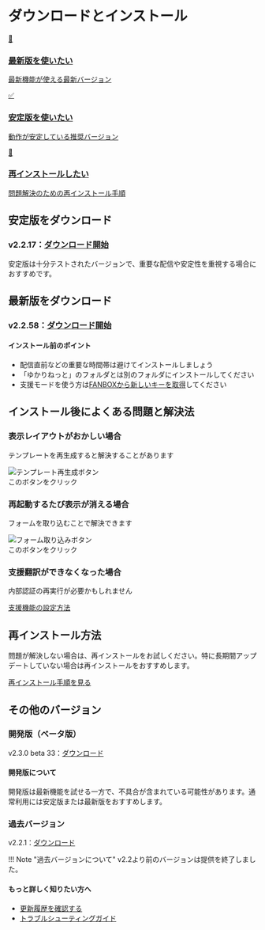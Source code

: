 # ダウンロードとインストール

<div class="purpose-grid">
  <a href="#_3" class="purpose-card">
    <div class="purpose-icon">🚀</div>
    <h3>最新版を使いたい</h3>
    <p>最新機能が使える最新バージョン</p>
  </a>
  <a href="#_2" class="purpose-card">
    <div class="purpose-icon">✅</div>
    <h3>安定版を使いたい</h3>
    <p>動作が安定している推奨バージョン</p>
  </a>
  <a href="#_5" class="purpose-card">
    <div class="purpose-icon">🔄</div>
    <h3>再インストールしたい</h3>
    <p>問題解決のための再インストール手順</p>
  </a>
</div>

## 安定版をダウンロード

### v2.2.17：[ダウンロード開始](https://machanbazaar.com/wp-content/uploads/2025/01/YNCneo_v2.2.17.zip)

安定版は十分テストされたバージョンで、重要な配信や安定性を重視する場合におすすめです。

## 最新版をダウンロード

### v2.2.58：[ダウンロード開始](https://machanbazaar.com/wp-content/uploads/2025/04/YNCneo_v2.2.58.zip)

<div class="tips-box">
  <h4>インストール前のポイント</h4>
  <ul>
    <li>配信直前などの重要な時間帯は避けてインストールしましょう</li>
    <li>「ゆかりねっと」のフォルダとは別のフォルダにインストールしてください</li>
    <li>支援モードを使う方は<a href="https://nmori.github.io/yncneo-Docs/support/support_howto/#2">FANBOXから新しいキーを取得</a>してください</li>
  </ul>
</div>

## インストール後によくある問題と解決法

<div class="step-guide">
  <div class="step-item">
    <h3>表示レイアウトがおかしい場合</h3>
    <p>テンプレートを再生成すると解決することがあります</p>
    <div class="annotated-image">
      <img src="../images/templete_remake.png" alt="テンプレート再生成ボタン">
      <div class="annotation" style="top: 30%; left: 70%;">
        このボタンをクリック
      </div>
    </div>
  </div>
  
  <div class="step-item">
    <h3>再起動するたび表示が消える場合</h3>
    <p>フォームを取り込むことで解決できます</p>
    <div class="annotated-image">
      <img src="../images/tolocal.png" alt="フォーム取り込みボタン">
      <div class="annotation" style="top: 30%; left: 70%;">
        このボタンをクリック
      </div>
    </div>
  </div>
  
  <div class="step-item">
    <h3>支援翻訳ができなくなった場合</h3>
    <p>内部認証の再実行が必要かもしれません</p>
    <a href="../support/support_enabled/" class="md-button">支援機能の設定方法</a>
  </div>
</div>

## 再インストール方法

問題が解決しない場合は、再インストールをお試しください。特に長期間アップデートしていない場合は再インストールをおすすめします。

<a href="../qa/reinstall/" class="md-button">再インストール手順を見る</a>

## その他のバージョン

### 開発版（ベータ版）

v2.3.0 beta 33：[ダウンロード](https://machanbazaar.com/wp-content/uploads/2025/04/YNCneo_v2.3.0_beta33.zip)

<div class="tips-box">
  <h4>開発版について</h4>
  <p>開発版は最新機能を試せる一方で、不具合が含まれている可能性があります。通常利用には安定版または最新版をおすすめします。</p>
</div>

### 過去バージョン

v2.2.1：[ダウンロード](https://machanbazaar.com/wp-content/uploads/2024/11/YNCneo_v2.2.1.zip)

!!! Note "過去バージョンについて"
    v2.2より前のバージョンは提供を終了しました。

<div class="tips-box">
  <h4>もっと詳しく知りたい方へ</h4>
  <ul>
    <li><a href="../qa/history/">更新履歴を確認する</a></li>
    <li><a href="../qa/before_help/">トラブルシューティングガイド</a></li>
  </ul>
</div>
